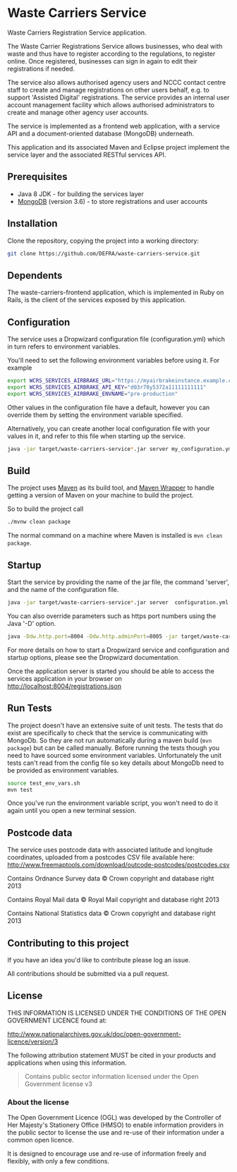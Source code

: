 # Waste Carriers Service

Waste Carriers Registration Service application.

The Waste Carrier Registrations Service allows businesses, who deal with waste and thus have to register according to the regulations, to register online. Once registered, businesses can sign in again to edit their registrations if needed.

The service also allows authorised agency users and NCCC contact centre staff to create and manage registrations on other users behalf, e.g. to support 'Assisted Digital' registrations. The service provides an internal user account management facility which allows authorised administrators to create and manage other agency user accounts.

The service is implemented as a frontend web application, with a service API and a document-oriented database (MongoDB) underneath.

This application and its associated Maven and Eclipse project implement the service layer and the associated RESTful services API.

## Prerequisites

- Java 8 JDK - for building the services layer
- [MongoDB](http://www.mongodb.org) (version 3.6) - to store registrations and user accounts

## Installation

Clone the repository, copying the project into a working directory:

```bash
git clone https://github.com/DEFRA/waste-carriers-service.git
```

## Dependents

The waste-carriers-frontend application, which is implemented in Ruby on Rails, is the client of the services exposed by this application.

## Configuration

The service uses a Dropwizard configuration file (configuration.yml) which in turn refers to environment variables.

You'll need to set the following environment variables before using it. For example

```bash
export WCRS_SERVICES_AIRBRAKE_URL="https://myairbrakeinstance.example.com"
export WCRS_SERVICES_AIRBRAKE_API_KEY="d03r78y5372a11111111111"
export WCRS_SERVICES_AIRBRAKE_ENVNAME="pre-production"
```

Other values in the configuration file have a default, however you can override them by setting the environment variable specified.

Alternatively, you can create another local configuration file with your values in it, and refer to this file when starting up the service.

```bash
java -jar target/waste-carriers-service*.jar server my_configuration.yml
```

## Build

The project uses [Maven](https://maven.apache.org/) as its build tool, and [Maven Wrapper](https://github.com/takari/maven-wrapper) to handle getting a version of Maven on your machine to build the project.

So to build the project call

```bash
./mvnw clean package
```

The normal command on a machine where Maven is installed is `mvn clean package`.

## Startup

Start the service by providing the name of the jar file, the command 'server', and the name of the configuration file.

```bash
java -jar target/waste-carriers-service*.jar server  configuration.yml
```

You can also override parameters such as https port numbers using the Java '-D' option.

```bash
java -Ddw.http.port=8004 -Ddw.http.adminPort=8005 -jar target/waste-carriers-service-1.1.2.jar server my_configuration.yml
```

For more details on how to start a Dropwizard service and configuration and startup options, please see the Dropwizard documentation.

Once the application server is started you should be able to access the services application in your browser on <http://localhost:8004/registrations.json>

## Run Tests

The project doesn't have an extensive suite of unit tests. The tests that do exist are specifically to check that the service is communicating with MongoDb. So they are not run automatically during a maven build (`mvn package`) but can be called manually. Before running the tests though you need to have sourced some environment variables. Unfortunately the unit tests can't read from the config file so key details about MongoDb need to be provided as environment variables.

```bash
source test_env_vars.sh
mvn test
```

Once you've run the environment variable script, you won't need to do it again until you open a new terminal session.

## Postcode data

The service uses postcode data with associated latitude and longitude coordinates, uploaded from a postcodes CSV file available here:
http://www.freemaptools.com/download/outcode-postcodes/postcodes.csv

Contains Ordnance Survey data © Crown copyright and database right 2013

Contains Royal Mail data © Royal Mail copyright and database right 2013

Contains National Statistics data © Crown copyright and database right 2013

## Contributing to this project

If you have an idea you'd like to contribute please log an issue.

All contributions should be submitted via a pull request.

## License

THIS INFORMATION IS LICENSED UNDER THE CONDITIONS OF THE OPEN GOVERNMENT LICENCE found at:

<http://www.nationalarchives.gov.uk/doc/open-government-licence/version/3>

The following attribution statement MUST be cited in your products and applications when using this information.

>Contains public sector information licensed under the Open Government license v3

### About the license

The Open Government Licence (OGL) was developed by the Controller of Her Majesty's Stationery Office (HMSO) to enable information providers in the public sector to license the use and re-use of their information under a common open licence.

It is designed to encourage use and re-use of information freely and flexibly, with only a few conditions.
